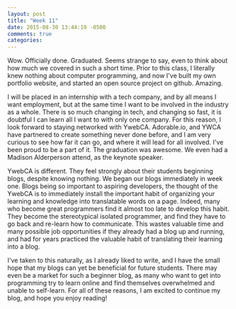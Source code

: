 ```yaml
---
layout: post
title: "Week 11"
date: 2015-08-30 13:44:19 -0500
comments: true
categories: 
---
```


Wow. Officially done. Graduated. Seems strange to say, even to think about how much we covered in such a short time. Prior to this class, I literally knew nothing about computer programming, and now I've built my own portfolio website, and started an open source project on github. Amazing.

I will be placed in an internship with a tech company, and by all means I want employment, but at the same time I want to be involved in the industry as a whole. There is so much changing in tech, and changing so fast, it is doubtful I can learn all I want to with only one company. For this reason, I look forward to staying networked with YwebCA. Adorable.io, and YWCA have partnered to create something never done before, and I am very curious to see how far it can go, and where it will lead for all involved. I've been proud to be a part of it. The graduation was awesome. We even had a Madison Alderperson attend, as the keynote speaker.

YwebCA is different. They feel strongly about their students beginning blogs, despite knowing nothing. We began our blogs immediately in week one. Blogs being so important to aspiring developers, the thought of the YwebCA is to immediately install the important habit of organizing your learning and knowledge into translatable words on a page.  Indeed, many who become great programmers find it almost too late to develop this habit. They become the stereotypical isolated programmer, and find they have to go back and re-learn how to communicate. This wastes valuable time and many possible job opportunities if they already had a blog up and running, and had for years practiced the valuable habit of translating their learning into a blog.

I've taken to this naturally, as I already liked to write, and I have the small hope that my blogs can yet be beneficial for future students. There may even be a market for such a beginner blog, as many who want to get into programming try to learn online and find themselves overwhelmed and unable to self-learn. For all of these reasons, I am excited to continue my blog, and hope you enjoy reading! 